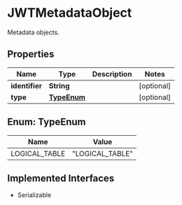 

# JWTMetadataObject

Metadata objects.

## Properties

| Name | Type | Description | Notes |
|------------ | ------------- | ------------- | -------------|
|**identifier** | **String** |  |  [optional] |
|**type** | [**TypeEnum**](#TypeEnum) |  |  [optional] |



## Enum: TypeEnum

| Name | Value |
|---- | -----|
| LOGICAL_TABLE | &quot;LOGICAL_TABLE&quot; |


## Implemented Interfaces

* Serializable


